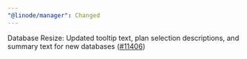 ```yaml
---
"@linode/manager": Changed
---
```


Database Resize: Updated tooltip text, plan selection descriptions, and summary text for new databases ([#11406](https://github.com/linode/manager/pull/11406))

